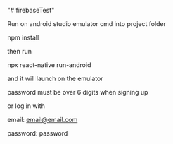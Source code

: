 "# firebaseTest" 


Run on android studio emulator
cmd into project folder

npm install

then run

 npx react-native run-android 


and it will launch on the emulator 

password must be over 6 digits when signing up 

or log in with 

email: email@email.com

password: password
